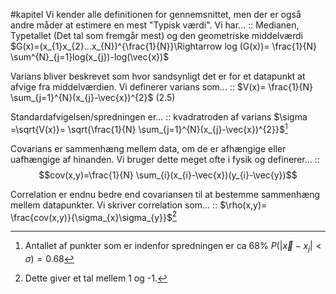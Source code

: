#kapitel 
Vi kender alle definitionen for gennemsnittet, men der er også andre måder at estimere en mest "Typisk værdi". Vi har... :: Medianen, Typetallet (Det tal som fremgår mest) og den geometriske middelværdi $G(x)=(x_{1}x_{2}...x_{N})^{\frac{1}{N}}\Rightarrow log (G(x))= \frac{1}{N} \sum^{N}_{j=1}log(x_{j})-log(\vec{x})$
<!--SR:!2023-02-23,4,272-->
Varians bliver beskrevet som hvor sandsynligt det er for et datapunkt at afvige fra middelværdien. Vi definerer varians som... :: $V(x)= \frac{1}{N} \sum_{j=1}^{N}(x_{j}-\vec{x})^{2}$ (2.5)
<!--SR:!2023-02-23,4,272-->
Standardafvigelsen/spredningen er... :: kvadratroden af varians $\sigma =\sqrt{V(x)}= \sqrt{\frac{1}{N} \sum_{j=1}^{N}(x_{j}-\vec{x})^{2}}$[^1]
<!--SR:!2023-02-23,4,272-->
Covarians er sammenhæng mellem data, om de er afhængige eller uafhængige af hinanden. Vi bruger dette meget ofte i fysik og definerer... :: $$cov(x,y)=\frac{1}{N} \sum_{i}(x_{i}-\vec{x})(y_{i}-\vec{y})$$
<!--SR:!2023-02-23,4,272-->
Correlation er endnu bedre end covariansen til at bestemme sammenhæng mellem datapunkter. Vi skriver correlation som... :: $\rho(x,y)= \frac{cov(x,y)}{\sigma_{x}\sigma_{y}}$[^2]
<!--SR:!2023-02-18,4,270-->



[^1]: Antallet af punkter som er indenfor spredningen er ca 68% $P(|\vec{x}-x_{j}|<\sigma )=0.68$
[^2]: Dette giver et tal mellem 1 og -1.
